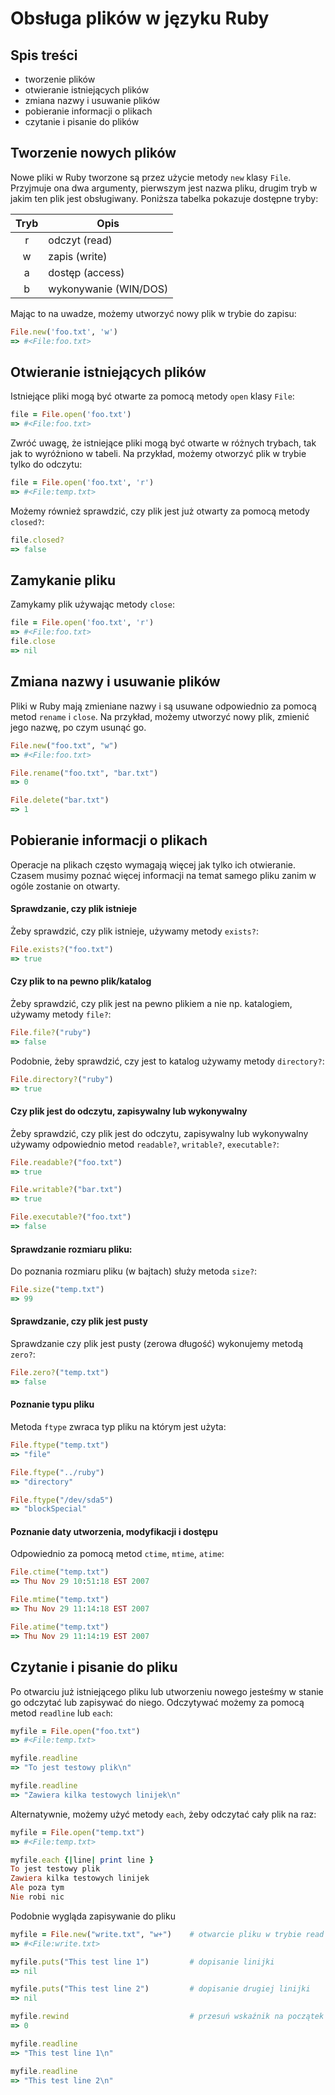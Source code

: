 # Obsługa plików w języku Ruby


## Spis treści

 * tworzenie plików
 * otwieranie istniejących plików
 * zmiana nazwy i usuwanie plików
 * pobieranie informacji o plikach
 * czytanie i pisanie do plików

## Tworzenie nowych plików

Nowe pliki w Ruby tworzone są przez użycie metody `new` klasy `File`. Przyjmuje ona dwa argumenty, pierwszym jest nazwa pliku, drugim tryb w jakim ten plik jest obsługiwany. Poniższa tabelka pokazuje dostępne tryby:

| Tryb | Opis                  |
| :---:|-----------------------|
|   r  | odczyt (read)         |
|   w  | zapis (write)         |
|   a  | dostęp (access)       |
|   b  | wykonywanie (WIN/DOS) |

Mając to na uwadze, możemy utworzyć nowy plik w trybie do zapisu:

```ruby
File.new('foo.txt', 'w')
=> #<File:foo.txt>
```

## Otwieranie istniejących plików

Istniejące pliki mogą być otwarte za pomocą metody `open` klasy `File`:
```ruby
file = File.open('foo.txt')
=> #<File:foo.txt>
```

Zwróć uwagę, że istniejące pliki mogą być otwarte w różnych trybach, tak jak to wyróżniono w tabeli. Na przykład, możemy otworzyć plik w trybie tylko do odczytu:

```ruby
file = File.open('foo.txt', 'r')
=> #<File:temp.txt>
```

Możemy również sprawdzić, czy plik jest już otwarty za pomocą metody `closed?`:

```ruby
file.closed?
=> false
```

## Zamykanie pliku
Zamykamy plik używając metody `close`:

```ruby
file = File.open('foo.txt', 'r')
=> #<File:foo.txt>
file.close
=> nil
```

## Zmiana nazwy i usuwanie plików

Pliki w Ruby mają zmieniane nazwy i są usuwane odpowiednio za pomocą metod `rename` i `close`. Na przykład, możemy utworzyć nowy plik, zmienić jego nazwę, po czym usunąć go.

```ruby
File.new("foo.txt", "w")
=> #<File:foo.txt>

File.rename("foo.txt", "bar.txt")
=> 0

File.delete("bar.txt")
=> 1
```

## Pobieranie informacji o plikach
Operacje na plikach często wymagają więcej jak tylko ich otwieranie. Czasem musimy poznać więcej informacji na temat samego pliku zanim w ogóle zostanie on otwarty.

#### Sprawdzanie, czy plik istnieje

Żeby sprawdzić, czy plik istnieje, używamy metody `exists?`:

```ruby
File.exists?("foo.txt")
=> true
```

#### Czy plik to na pewno plik/katalog

Żeby sprawdzić, czy plik jest na pewno plikiem a nie np. katalogiem, używamy metody `file?`:

```ruby
File.file?("ruby")
=> false
```

Podobnie, żeby sprawdzić, czy jest to katalog używamy metody `directory?`:

```ruby
File.directory?("ruby")
=> true
```

#### Czy plik jest do odczytu, zapisywalny lub wykonywalny
Żeby sprawdzić, czy plik jest do odczytu, zapisywalny lub wykonywalny używamy odpowiednio metod `readable?`, `writable?`, `executable?`: 


```ruby
File.readable?("foo.txt")
=> true

File.writable?("bar.txt")
=> true

File.executable?("foo.txt")
=> false
```

#### Sprawdzanie rozmiaru pliku:

Do poznania rozmiaru pliku (w bajtach) służy metoda `size?`:

```ruby
File.size("temp.txt")
=> 99
```

#### Sprawdzanie, czy plik jest pusty
Sprawdzanie czy plik jest pusty (zerowa długość) wykonujemy metodą `zero?`:

```ruby
File.zero?("temp.txt")
=> false
```

#### Poznanie typu pliku
Metoda `ftype` zwraca typ pliku na którym jest użyta:

```ruby
File.ftype("temp.txt")
=> "file"

File.ftype("../ruby")
=> "directory"

File.ftype("/dev/sda5")
=> "blockSpecial"
```

#### Poznanie daty utworzenia, modyfikacji i dostępu

Odpowiednio za pomocą metod `ctime`, `mtime`, `atime`:

```ruby
File.ctime("temp.txt")
=> Thu Nov 29 10:51:18 EST 2007

File.mtime("temp.txt")
=> Thu Nov 29 11:14:18 EST 2007

File.atime("temp.txt")
=> Thu Nov 29 11:14:19 EST 2007
```


## Czytanie i pisanie do pliku

Po otwarciu już istniejącego pliku lub utworzeniu nowego jesteśmy w stanie go odczytać lub zapisywać do niego. Odczytywać możemy za pomocą metod `readline` lub `each`:

```ruby
myfile = File.open("foo.txt")
=> #<File:temp.txt>

myfile.readline
=> "To jest testowy plik\n"

myfile.readline
=> "Zawiera kilka testowych linijek\n"
```

Alternatywnie, możemy użyć metody `each`, żeby odczytać cały plik na raz:
```ruby
myfile = File.open("temp.txt")
=> #<File:temp.txt>

myfile.each {|line| print line }
To jest testowy plik
Zawiera kilka testowych linijek
Ale poza tym
Nie robi nic
```


Podobnie wygląda zapisywanie do pliku
```ruby
myfile = File.new("write.txt", "w+")    # otwarcie pliku w trybie read i write
=> #<File:write.txt>

myfile.puts("This test line 1")         # dopisanie linijki
=> nil

myfile.puts("This test line 2")         # dopisanie drugiej linijki
=> nil

myfile.rewind                           # przesuń wskaźnik na początek pliku, żeby można było odczytać cały
=> 0

myfile.readline
=> "This test line 1\n"

myfile.readline
=> "This test line 2\n"
```
